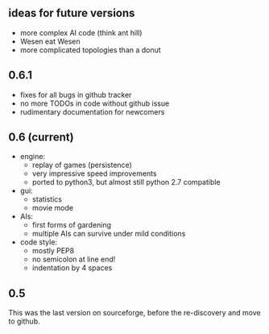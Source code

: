 ## ideas for future versions

* more complex AI code (think ant hill)
* Wesen eat Wesen
* more complicated topologies than a donut

## 0.6.1

* fixes for all bugs in github tracker
* no more TODOs in code without github issue
* rudimentary documentation for newcomers

## 0.6 (current)

* engine:
  * replay of games (persistence)
  * very impressive speed improvements
  * ported to python3, but almost still python 2.7 compatible
* gui:
  * statistics
  * movie mode
* AIs:
  * first forms of gardening
  * multiple AIs can survive under mild conditions
* code style:
  * mostly PEP8
  * no semicolon at line end!
  * indentation by 4 spaces

## 0.5

This was the last version on sourceforge, before the re-discovery and move to github.
